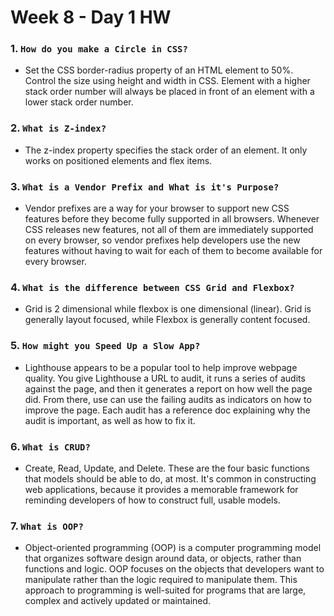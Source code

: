 # Week 8 - Day 1 HW

### 1. `How do you make a Circle in CSS?`
  - Set the CSS border-radius property of an HTML element to 50%. Control the size using height and width in CSS. Element with a higher stack order number will always be placed in front of an element with a lower stack order number. 
  
### 2. `What is Z-index?`
  - The z-index property specifies the stack order of an element. It only works on positioned elements and flex items. 
  
### 3. `What is a Vendor Prefix and What is it's Purpose?`
  - Vendor prefixes are a way for your browser to support new CSS features before they become fully supported in all browsers. Whenever CSS releases new features, not all of them are immediately supported on every browser, so vendor prefixes help developers use the new features without having to wait for each of them to become available for every browser.
  
### 4. `What is the difference between CSS Grid and Flexbox?`
  - Grid is 2 dimensional while flexbox is one dimensional (linear). Grid is generally layout focused, while Flexbox is generally content focused.
  
### 5. `How might you Speed Up a Slow App?`
  - Lighthouse appears to be a popular tool to help improve webpage quality. You give Lighthouse a URL to audit, it runs a series of audits against the page, and then it generates a report on how well the page did. From there, use can use the failing audits as indicators on how to improve the page. Each audit has a reference doc explaining why the audit is important, as well as how to fix it.

### 6. `What is CRUD?`
  - Create, Read, Update, and Delete. These are the four basic functions that models should be able to do, at most. It's common in constructing web applications, because it provides a memorable framework for reminding developers of how to construct full, usable models.
  
### 7. `What is OOP?`
  - Object-oriented programming (OOP) is a computer programming model that organizes software design around data, or objects, rather than functions and logic. OOP focuses on the objects that developers want to manipulate rather than the logic required to manipulate them. This approach to programming is well-suited for programs that are large, complex and actively updated or maintained.
